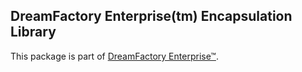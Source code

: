 ## DreamFactory Enterprise(tm) Encapsulation Library
This package is part of [DreamFactory Enterprise&trade;](https://www.dreamfactory.com/dreamfactory-enterprise).
